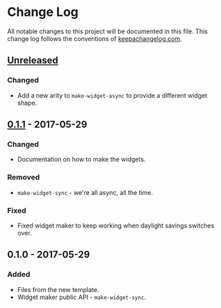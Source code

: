 # Change Log
All notable changes to this project will be documented in this file. This change log follows the conventions of [keepachangelog.com](http://keepachangelog.com/).

## [Unreleased]
### Changed
- Add a new arity to `make-widget-async` to provide a different widget shape.

## [0.1.1] - 2017-05-29
### Changed
- Documentation on how to make the widgets.

### Removed
- `make-widget-sync` - we're all async, all the time.

### Fixed
- Fixed widget maker to keep working when daylight savings switches over.

## 0.1.0 - 2017-05-29
### Added
- Files from the new template.
- Widget maker public API - `make-widget-sync`.

[Unreleased]: https://github.com/your-name/email-chart-sender/compare/0.1.1...HEAD
[0.1.1]: https://github.com/your-name/email-chart-sender/compare/0.1.0...0.1.1
